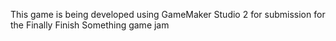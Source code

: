 This game is being developed using GameMaker Studio 2 for submission for the Finally Finish Something game jam
